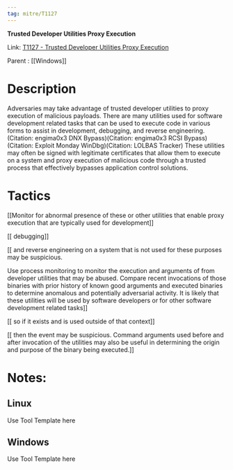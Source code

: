 ```yaml
---
tag: mitre/T1127
---
```


**Trusted Developer Utilities Proxy Execution**

Link: [T1127 - Trusted Developer Utilities Proxy Execution](https://attack.mitre.org/techniques/T1127)

Parent : [[Windows]]


# Description

Adversaries may take advantage of trusted developer utilities to proxy execution of malicious payloads. There are many utilities used for software development related tasks that can be used to execute code in various forms to assist in development, debugging, and reverse engineering.(Citation: engima0x3 DNX Bypass)(Citation: engima0x3 RCSI Bypass)(Citation: Exploit Monday WinDbg)(Citation: LOLBAS Tracker) These utilities may often be signed with legitimate certificates that allow them to execute on a system and proxy execution of malicious code through a trusted process that effectively bypasses application control solutions.

# Tactics


[[Monitor for abnormal presence of these or other utilities that enable proxy execution that are typically used for development]]

[[ debugging]]

[[ and reverse engineering on a system that is not used for these purposes may be suspicious.

Use process monitoring to monitor the execution and arguments of from developer utilities that may be abused. Compare recent invocations of those binaries with prior history of known good arguments and executed binaries to determine anomalous and potentially adversarial activity. It is likely that these utilities will be used by software developers or for other software development related tasks]]

[[ so if it exists and is used outside of that context]]

[[ then the event may be suspicious. Command arguments used before and after invocation of the utilities may also be useful in determining the origin and purpose of the binary being executed.]]


# Notes:

## Linux

Use Tool Template here

## Windows

Use Tool Template here